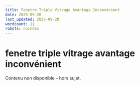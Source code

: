 ```yaml
---
title: Fenetre Triple Vitrage Avantage Inconvénient
date: 2025-09-20
last_updated: 2025-09-20
wordcount: 11
robots: noindex
---
```


# fenetre triple vitrage avantage inconvénient

Contenu non disponible – hors sujet.